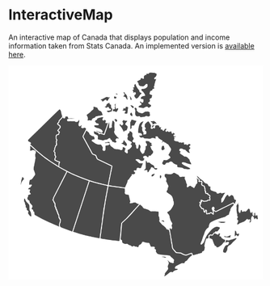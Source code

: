 # InteractiveMap
An interactive map of Canada that displays population and income information taken from Stats Canada.  An implemented version is [available here](http://jgbmichalski.com/projects/canada-interactive-map.html).

![Canada](/images/canada.png)
